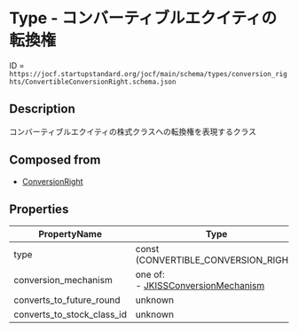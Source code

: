 # Type - コンバーティブルエクイティの転換権

ID = `https://jocf.startupstandard.org/jocf/main/schema/types/conversion_rights/ConvertibleConversionRight.schema.json`

## Description
コンバーティブルエクイティの株式クラスへの転換権を表現するクラス

## Composed from
- [ConversionRight](../../primitives/types/conversion_rights/ConversionRight.md)

## Properties

| PropertyName | Type | Required | Description |
|-------------|------|----------|-------------|
| type | const (CONVERTIBLE_CONVERSION_RIGHT) | Yes |  |
| conversion_mechanism | one of: <br> - [JKISSConversionMechanism](../../types/conversion_mechanisms/JKISSConversionMechanism.md) | Yes |  |
| converts_to_future_round | unknown | No |  |
| converts_to_stock_class_id | unknown | No |  |